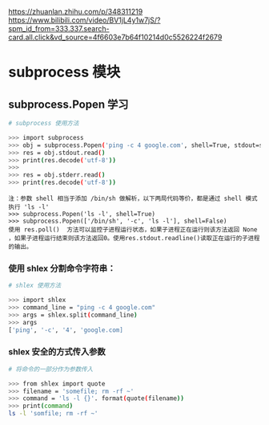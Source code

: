 https://zhuanlan.zhihu.com/p/348311219  
https://www.bilibili.com/video/BV1jL4y1w7jS/?spm_id_from=333.337.search-card.all.click&vd_source=4f6603e7b64f10214d0c5526224f2679
# subprocess 模块
## subprocess.Popen 学习
``` bash
# subprocess 使用方法

>>> import subprocess
>>> obj = subprocess.Popen('ping -c 4 google.com', shell=True, stdout=subprocess.PIPE, stderr=subprocess.PIPE)
>>> res = obj.stdout.read()
>>> print(res.decode('utf-8'))
>>>
>>> res = obj.stderr.read()
>>> print(res.decode('utf-8'))
```
`注：参数 shell 相当于添加 /bin/sh 做解析，以下两局代码等价，都是通过 shell 模式执行 'ls -l'`  
`>>> subprocess.Popen('ls -l', shell=True)`  
`>>> subprocess.Popen(['/bin/sh', '-c', 'ls -l'], shell=False)`  
`使用 res.poll()  方法可以监控子进程运行状态，如果子进程正在运行则该方法返回 None ，如果子进程运行结束则该方法返回0。使用res.stdout.readline()读取正在运行的子进程的输出。`
### 使用 shlex 分割命令字符串：
``` bash
# shlex 使用方法

>>> import shlex
>>> command_line = "ping -c 4 google.com"
>>> args = shlex.split(command_line)
>>> args
['ping', '-c', '4', 'google.com]
```
### shlex 安全的方式传入参数
```bash
# 将命令的一部分作为参数传入

>>> from shlex import quote
>>> filename = 'somefile; rm -rf ~'
>>> command = 'ls -l {}'. format(quote(filename))
>>> print(command)
ls -l 'somfile; rm -rf ~'
```

    